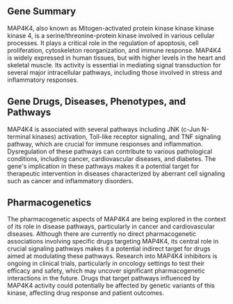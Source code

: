 ## Gene Summary
MAP4K4, also known as Mitogen-activated protein kinase kinase kinase kinase 4, is a serine/threonine-protein kinase involved in various cellular processes. It plays a critical role in the regulation of apoptosis, cell proliferation, cytoskeleton reorganization, and immune response. MAP4K4 is widely expressed in human tissues, but with higher levels in the heart and skeletal muscle. Its activity is essential in mediating signal transduction for several major intracellular pathways, including those involved in stress and inflammatory responses.

## Gene Drugs, Diseases, Phenotypes, and Pathways
MAP4K4 is associated with several pathways including JNK (c-Jun N-terminal kinases) activation, Toll-like receptor signaling, and TNF signaling pathway, which are crucial for immune responses and inflammation. Dysregulation of these pathways can contribute to various pathological conditions, including cancer, cardiovascular diseases, and diabetes. The gene's implication in these pathways makes it a potential target for therapeutic intervention in diseases characterized by aberrant cell signaling such as cancer and inflammatory disorders.

## Pharmacogenetics
The pharmacogenetic aspects of MAP4K4 are being explored in the context of its role in disease pathways, particularly in cancer and cardiovascular diseases. Although there are currently no direct pharmacogenetic associations involving specific drugs targeting MAP4K4, its central role in crucial signaling pathways makes it a potential indirect target for drugs aimed at modulating these pathways. Research into MAP4K4 inhibitors is ongoing in clinical trials, particularly in oncology settings to test their efficacy and safety, which may uncover significant pharmacogenetic interactions in the future. Drugs that target pathways influenced by MAP4K4 activity could potentially be affected by genetic variants of this kinase, affecting drug response and patient outcomes.